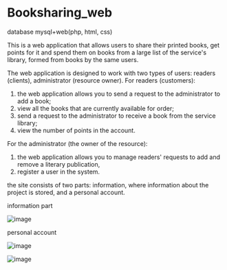 # Booksharing_web
database mysql+web(php, html, css)

This is a web application that allows users to share their printed books, 
get points for it and spend them on books from a large list of the service's library, 
formed from books by the same users.

The web application is designed to work with two types of users: readers (clients), administrator (resource owner).
For readers (customers): 
1) the web application allows you to send a request to the administrator to add a book; 
2) view all the books that are currently available for order; 
3) send a request to the administrator to receive a book from the service library; 
4) view the number of points in the account. 

For the administrator (the owner of the resource): 
1) the web application allows you to manage readers' requests to add and remove a literary publication, 
2) register a user in the system. 

the site consists of two parts: information, where information about the project is stored, and a personal account.

information part

![image](https://user-images.githubusercontent.com/71382135/174150814-6a808e4e-ffba-4e37-92f3-cf992a780cd4.png)

personal account

![image](https://user-images.githubusercontent.com/71382135/174151135-46b7705b-072b-4f66-a747-1817c3468b4d.png)

![image](https://user-images.githubusercontent.com/71382135/174151165-126b2a51-949c-4951-bd6d-9cae08908ac5.png)
